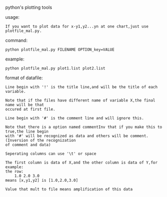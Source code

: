 python's plotting tools

usage:

    If you want to plot data for x-y1,y2...yn at one chart,just use plotfile_mal.py.

command:

    python plotfile_mal.py FILENAME OPTION_key=VALUE

example:

    python plotfile_mal.py plot1.list plot2.list

format of datafile:

    Line begin with '!' is the title line,and will be the title of each variable.

    Note that if the files have different name of variable X,the final name will be that
    occured at first file.

    Line begin with '#' is the comment line and will ignore this.

    Note that there is a option named commentInv that if you make this to true,the line begin
    with '#' will be recognized as data and others will be comment.(Inversion of the recognization
    of comment and data)

    Seperating columns can use '\t' or space

    The first column is data of X,and the other column is data of Y,for example:
    the row:
        1.0 2.0 3.0
    means [x,y1,y2] is [1.0,2.0,3.0]

    Value that mult to file means amplification of this data
